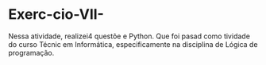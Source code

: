 # Exerc-cio-VII-
Nessa atividade, realizei4 questõe e Python. Que foi pasad como tividade do curso Técnic em Informática, especificamente na disciplina de Lógica de programação. 
